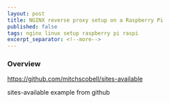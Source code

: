 ```yaml
---
layout: post
title: NGINX reverse proxy setup on a Raspberry Pi
published: false
tags: nginx linux setup raspberry pi raspi
excerpt_separator: <!--more-->
---
```


### Overview

https://github.com/mitchscobell/sites-available

sites-available example from github
